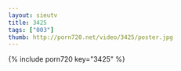 ```yaml
--- 
layout: sieutv
title: 3425
tags: ["003"]
thumb: http://porn720.net/video/3425/poster.jpg
---
```

{% include porn720 key="3425" %} 

